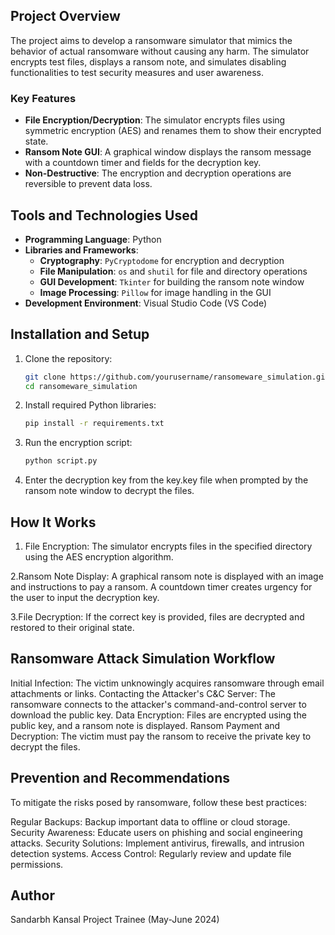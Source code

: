 
## Project Overview

The project aims to develop a ransomware simulator that mimics the behavior of actual ransomware without causing any harm. The simulator encrypts test files, displays a ransom note, and simulates disabling functionalities to test security measures and user awareness.

### Key Features
- **File Encryption/Decryption**: The simulator encrypts files using symmetric encryption (AES) and renames them to show their encrypted state.
- **Ransom Note GUI**: A graphical window displays the ransom message with a countdown timer and fields for the decryption key.
- **Non-Destructive**: The encryption and decryption operations are reversible to prevent data loss.

## Tools and Technologies Used

- **Programming Language**: Python
- **Libraries and Frameworks**:
  - **Cryptography**: `PyCryptodome` for encryption and decryption
  - **File Manipulation**: `os` and `shutil` for file and directory operations
  - **GUI Development**: `Tkinter` for building the ransom note window
  - **Image Processing**: `Pillow` for image handling in the GUI
- **Development Environment**: Visual Studio Code (VS Code)

## Installation and Setup

1. Clone the repository:
   ```bash
   git clone https://github.com/yourusername/ransomeware_simulation.git
   cd ransomeware_simulation
2. Install required Python libraries:
   ```bash
   pip install -r requirements.txt
3. Run the encryption script:
   ```bash
   python script.py
4. Enter the decryption key from the key.key file when prompted by the ransom note window to decrypt the files.

## How It Works
1. File Encryption:
   The simulator encrypts files in the specified directory using the AES encryption algorithm.
   
2.Ransom Note Display:
A graphical ransom note is displayed with an image and instructions to pay a ransom.
A countdown timer creates urgency for the user to input the decryption key.

3.File Decryption:
If the correct key is provided, files are decrypted and restored to their original state.

## Ransomware Attack Simulation Workflow
Initial Infection: The victim unknowingly acquires ransomware through email attachments or links.
Contacting the Attacker's C&C Server: The ransomware connects to the attacker's command-and-control server to download the public key.
Data Encryption: Files are encrypted using the public key, and a ransom note is displayed.
Ransom Payment and Decryption: The victim must pay the ransom to receive the private key to decrypt the files.

## Prevention and Recommendations
To mitigate the risks posed by ransomware, follow these best practices:

Regular Backups: Backup important data to offline or cloud storage.
Security Awareness: Educate users on phishing and social engineering attacks.
Security Solutions: Implement antivirus, firewalls, and intrusion detection systems.
Access Control: Regularly review and update file permissions.

## Author
Sandarbh Kansal
Project Trainee (May-June 2024)


